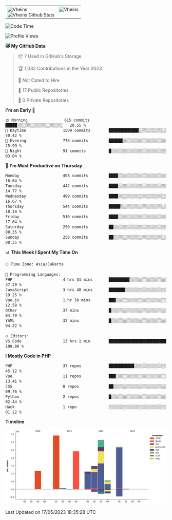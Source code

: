 <table>
  <tr>
    <td valign="top">
      <img src="https://github-readme-streak-stats.herokuapp.com/?user=Vheins&" alt="Vheins" /><br/>
      <img src="https://github-readme-stats.vercel.app/api?username=vheins&count_private=true&show_icons=true" alt="Vheins Github Stats">
    </td>
    <td valign="top">
      <img src="https://github-readme-stats.vercel.app/api/top-langs/?username=Vheins&count_private=true" alt="Vheins" /><br/>
    </td>
  </tr>
</table>

<!--START_SECTION:waka-->
![Code Time](http://img.shields.io/badge/Code%20Time-184%20hrs%2027%20mins-blue)

![Profile Views](http://img.shields.io/badge/Profile%20Views-0-blue)

**🐱 My GitHub Data** 

> 📦 ? Used in GitHub's Storage 
 > 
> 🏆 1,032 Contributions in the Year 2023
 > 
> 🚫 Not Opted to Hire
 > 
> 📜 17 Public Repositories 
 > 
> 🔑 0 Private Repositories 
 > 
**I'm an Early 🐤** 

```text
🌞 Morning                615 commits         █████░░░░░░░░░░░░░░░░░░░░   20.55 % 
🌆 Daytime                1509 commits        █████████████░░░░░░░░░░░░   50.42 % 
🌃 Evening                778 commits         ██████░░░░░░░░░░░░░░░░░░░   25.99 % 
🌙 Night                  91 commits          █░░░░░░░░░░░░░░░░░░░░░░░░   03.04 % 
```
📅 **I'm Most Productive on Thursday** 

```text
Monday                   498 commits         ████░░░░░░░░░░░░░░░░░░░░░   16.64 % 
Tuesday                  442 commits         ████░░░░░░░░░░░░░░░░░░░░░   14.77 % 
Wednesday                499 commits         ████░░░░░░░░░░░░░░░░░░░░░   16.67 % 
Thursday                 544 commits         █████░░░░░░░░░░░░░░░░░░░░   18.18 % 
Friday                   510 commits         ████░░░░░░░░░░░░░░░░░░░░░   17.04 % 
Saturday                 250 commits         ██░░░░░░░░░░░░░░░░░░░░░░░   08.35 % 
Sunday                   250 commits         ██░░░░░░░░░░░░░░░░░░░░░░░   08.35 % 
```


📊 **This Week I Spent My Time On** 

```text
🕑︎ Time Zone: Asia/Jakarta

💬 Programming Languages: 
PHP                      4 hrs 51 mins       █████████░░░░░░░░░░░░░░░░   37.29 % 
JavaScript               3 hrs 48 mins       ███████░░░░░░░░░░░░░░░░░░   29.25 % 
Vue.js                   1 hr 38 mins        ███░░░░░░░░░░░░░░░░░░░░░░   12.58 % 
Other                    37 mins             █░░░░░░░░░░░░░░░░░░░░░░░░   04.79 % 
YAML                     32 mins             █░░░░░░░░░░░░░░░░░░░░░░░░   04.22 % 

🔥 Editors: 
VS Code                  13 hrs 1 min        █████████████████████████   100.00 % 
```

**I Mostly Code in PHP** 

```text
PHP                      37 repos            ███████████░░░░░░░░░░░░░░   45.12 % 
Vue                      11 repos            ███░░░░░░░░░░░░░░░░░░░░░░   13.41 % 
CSS                      8 repos             ██░░░░░░░░░░░░░░░░░░░░░░░   09.76 % 
Python                   2 repos             █░░░░░░░░░░░░░░░░░░░░░░░░   02.44 % 
Hack                     1 repo              ░░░░░░░░░░░░░░░░░░░░░░░░░   01.22 % 
```



**Timeline**

![Lines of Code chart](https://raw.githubusercontent.com/vheins/vheins/main/assets/bar_graph.png)


 Last Updated on 17/05/2023 18:35:28 UTC
<!--END_SECTION:waka-->
